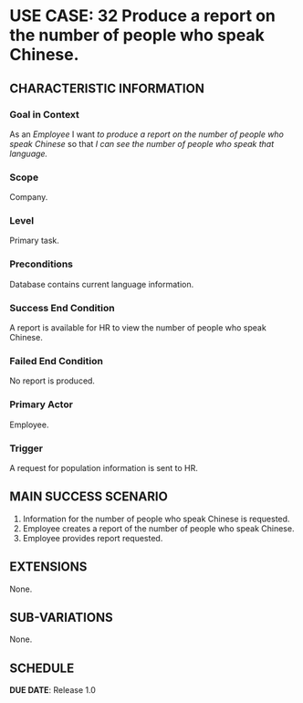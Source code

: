 # USE CASE: 32 Produce a report on the number of people who speak Chinese.

## CHARACTERISTIC INFORMATION

### Goal in Context

As an *Employee* I want *to produce a report on the number of people who speak Chinese* so that *I can see the number of people who speak that language.*

### Scope

Company.

### Level

Primary task.

### Preconditions

Database contains current language information.

### Success End Condition

A report is available for HR to view the number of people who speak Chinese.

### Failed End Condition

No report is produced.

### Primary Actor

Employee.

### Trigger

A request for population information is sent to HR.

## MAIN SUCCESS SCENARIO

1. Information for the number of people who speak Chinese is requested.
2. Employee creates a report of the number of people who speak Chinese.
3. Employee provides report requested.

## EXTENSIONS

None.

## SUB-VARIATIONS

None.

## SCHEDULE

**DUE DATE**: Release 1.0